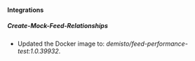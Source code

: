 #### Integrations
##### Create-Mock-Feed-Relationships
- Updated the Docker image to: *demisto/feed-performance-test:1.0.39932*.
